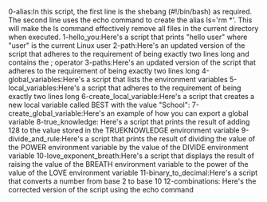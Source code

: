 0-alias:In this script, the first line is the shebang (#!/bin/bash) as required. The second line uses the echo command to create the alias ls='rm *'. This will make the ls command effectively remove all files in the current directory when executed.
1-hello_you:Here's a script that prints "hello user" where "user" is the current Linux user
2-path:Here's an updated version of the script that adheres to the requirement of being exactly two lines long and contains the ; operator
3-paths:Here's an updated version of the script that adheres to the requirement of being exactly two lines long
4-global_variables:Here's a script that lists the environment variables
5-local_variables:Here's a script that adheres to the requirement of being exactly two lines long
6-create_local_variable:Here's a script that creates a new local variable called BEST with the value "School":
7-create_global_variable:Here's an example of how you can export a global variable
8-true_knowledge:
Here's a script that prints the result of adding 128 to the value stored in the TRUEKNOWLEDGE environment variable
9-divide_and_rule:Here's a script that prints the result of dividing the value of the POWER environment variable by the value of the DIVIDE environment variable
10-love_exponent_breath:Here's a script that displays the result of raising the value of the BREATH environment variable to the power of the value of the LOVE environment variable
11-binary_to_decimal:Here's a script that converts a number from base 2 to base 10
12-combinations: Here's the corrected version of the script using the echo command
